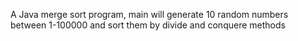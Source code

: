 A Java merge sort program, main will generate 10 random numbers between 1-100000 and sort them by divide and conquere methods
